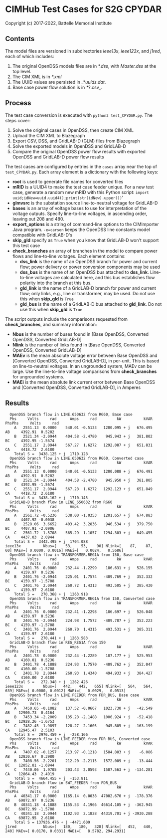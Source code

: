 # CIMHub Test Cases for S2G CPYDAR

Copyright (c) 2017-2022, Battelle Memorial Institute

## Contents

The model files are versioned in subdirectories _ieee13x_, _ieee123x_, and _j1red_, each of which includes:

1. The original OpenDSS models files are in _*.dss_, with _Master.dss_ at the top level.
2. The CIM XML is in _*.xml_
3. The UUID values are persisted in _*_uuids.dat_.
4. Base case power flow solution is in _*_?.csv_.

## Process

The test case conversion is executed with ```python3 test_CPYDAR.py```. The steps cover:

1. Solve the original cases in OpenDSS, then create CIM XML
2. Upload the CIM XML to Blazegraph
3. Export CSV, DSS, and GridLAB-D (GLM) files from Blazegraph
4. Solve the exported models in OpenDSS and GridLAB-D
5. Compare the original OpenDSS power flow results with exported OpenDSS and GridLAB-D power flow results

The test cases are configured by entries in the ```cases``` array near the top of ```test_CPYDAR.py```.
Each array element is a dictionary with the following keys:

- **root** is used to generate file names for converted files
- **mRID** is a UUID4 to make the test case feeder unique. For a new test case, generate a random new mRID with this Python script: ```import uuid;idNew=uuid.uuid4();print(str(idNew).upper())```'
- **glmvsrc** is the substation source line-to-neutral voltage for GridLAB-D
- **bases** is an array of voltage bases to use for interpretation of the voltage outputs. Specify line-to-line voltages, in ascending order, leaving out 208 and 480.
- **export_options** is a string of command-line options to the CIMImporter Java program. ```-e=carson``` keeps the OpenDSS line constants model compatible with GridLAB-D's
- **skip_gld** specify as ```True``` when you know that GridLAB-D won't support this test case
- **check_branches** an array of branches in the model to compare power flows and line-to-line voltages. Each element contains:
    - **dss_link** is the name of an OpenDSS branch for power and current flow; power delivery or power conversion components may be used
    - **dss_bus** is the name of an OpenDSS bus attached to **dss_link**. Line-to-line voltages are calculated here, and this bus establishes flow polarity into the branch at this bus.
    - **gld_link** is the name of a GridLAB-D branch for power and current flow; only links, e.g., line or transformer, may be used. Do not use this when **skip_gld** is ```True```
    - **gld_bus** is the name of a GridLAB-D bus attached to **gld_link**. Do not use this when **skip_gld** is ```True```

The script outputs include the comparisons requested from **check_branches**, and summary information:

- **Nbus** is the number of buses found in [Base OpenDSS, Converted OpenDSS, Converted GridLAB-D]
- **Nlink** is the number of links found in [Base OpenDSS, Converted OpenDSS, Converted GridLAB-D]
- **MAEv** is the mean absolute voltage error between Base OpenDSS and [Converted OpenDSS, Converted GridLAB-D], in per-unit. This is based on line-to-neutral voltages.
In an ungrounded system, MAEv can be large. Use the line-to-line voltage comparisons from **check_branches** for ungrounded systems.
- **MAEi** is the mean absolute link current error between Base OpenDSS and [Converted OpenDSS, Converted GridLAB-D], in Amperes

## Results

```
  OpenDSS branch flow in LINE.650632 from RG60, Base case
  Phs     Volts     rad      Amps     rad         kW          kVAR   PhsPhs     Volts     rad
    A   2551.13  0.0000    540.01 -0.5133   1200.095 + j   676.495     AB     4392.91  0.5202
    B   2521.34 -2.0944    404.58 -2.4780    945.943 + j   381.802     BC     4392.95 -1.5674
    C   2551.17  2.0944    567.27  1.6272   1292.087 + j   651.831     CA     4418.72  2.6180
    Total S =  3438.125 + j  1710.128
  OpenDSS branch flow in LINE.650632 from RG60, Converted case
  Phs     Volts     rad      Amps     rad         kW          kVAR   PhsPhs     Volts     rad
    A   2551.13  0.0000    540.01 -0.5133   1200.088 + j   676.491     AB     4392.91  0.5202
    B   2521.34 -2.0944    404.58 -2.4780    945.950 + j   381.805     BC     4392.95 -1.5674
    C   2551.17  2.0944    567.28  1.6272   1292.123 + j   651.849     CA     4418.72  2.6180
    Total S =  3438.162 + j  1710.145
  GridLAB-D branch flow in LINE_650632 from RG60
  Phs     Volts     rad      Amps     rad         kW          kVAR   PhsPhs     Volts     rad
    A   2561.72 -0.5236    538.00 -1.0353   1201.657 + j   674.883     AB     4407.92 -0.0038
    B   2528.06  3.6652    403.42  3.2836    946.534 + j   379.750     BC     4407.91 -2.0906
    C   2561.72  1.5708    565.29  1.1057   1294.303 + j   649.455     CA     4437.03  2.0944
    Total S =  3442.495 + j  1704.088
ieee13x          Nbus=[    53,    53,    90] Nlink=[    87,    87,    60] MAEv=[ 0.0000, 0.0016] MAEi=[   0.0024,   0.5686]
  OpenDSS branch flow in TRANSFORMER.REG1A from 150, Base case
  Phs     Volts     rad      Amps     rad         kW          kVAR   PhsPhs     Volts     rad
    A   2401.76  0.0000    232.44 -1.2299    186.631 + j   526.155     AB     4159.97  0.5236
    B   2401.76 -2.0944    225.01  1.7574   -409.769 + j   352.332     BC     4159.97 -1.5708
    C   2401.76  2.0944    260.72  1.4313    493.505 + j   385.430     CA     4159.97  2.6180
    Total S =   270.368 + j  1263.918
  OpenDSS branch flow in TRANSFORMER.REG1A from 150, Converted case
  Phs     Volts     rad      Amps     rad         kW          kVAR   PhsPhs     Volts     rad
    A   2401.76  0.0000    232.41 -1.2298    186.697 + j   526.048     AB     4159.97  0.5236
    B   2401.76 -2.0944    224.98  1.7572   -409.787 + j   352.223     BC     4159.97 -1.5708
    C   2401.76  2.0944    260.70  1.4315    493.531 + j   385.311     CA     4159.97  2.6180
    Total S =   270.441 + j  1263.583
  GridLAB-D branch flow in REG_REG1A from 150
  Phs     Volts     rad      Amps     rad         kW          kVAR   PhsPhs     Volts     rad
    A   2401.78  0.0000    232.44 -1.2289    187.177 + j   525.953     AB     4160.01  0.5236
    B   2401.78  4.1888    224.93  1.7570   -409.762 + j   352.047     BC     4160.00 -1.5708
    C   2401.78  2.0944    260.93  1.4340    494.933 + j   384.427     CA     4160.00  2.6180
    Total S =   272.348 + j  1262.426
ieee123x         Nbus=[   442,   442,   655] Nlink=[   564,   564,   639] MAEv=[ 0.0000, 0.0012] MAEi=[   0.0029,   0.0513]
  OpenDSS branch flow in LINE.FEEDER from FDR_BUS, Base case
  Phs     Volts     rad      Amps     rad         kW          kVAR   PhsPhs     Volts     rad
    A   7450.65 -0.1082    137.52 -0.0667   1023.730 + j   -42.549     AB    12900.73  0.4164
    B   7453.34 -2.2009    135.28 -2.1488   1006.924 + j   -52.418     BC    12928.26 -1.6753
    C   7482.45  1.9897    128.27  2.1605    945.805 + j  -163.199     CA    12945.47  2.5103
    Total S =  2976.459 + j  -258.166
  OpenDSS branch flow in LINE.FEEDER from FDR_BUS, Converted case
  Phs     Volts     rad      Amps     rad         kW          kVAR   PhsPhs     Volts     rad
    A   7407.02 -0.1257    213.97 -0.1218   1584.883 + j    -6.086     AB    12830.67  0.3980
    B   7408.56 -2.2201    212.20 -2.2115   1572.009 + j   -13.444     BC    12852.81 -1.6944
    C   7440.06  1.9705    203.43  2.0593   1507.563 + j  -134.281     CA    12864.43  2.4919
    Total S =  4664.455 + j  -153.811
  GridLAB-D branch flow in SWT_FEEDER from FDR_BUS
  Phs     Volts     rad      Amps     rad         kW          kVAR   PhsPhs     Volts     rad
    A  40341.17  0.0000   1165.14  0.0038  47002.670 + j  -178.376     AB    69872.97  0.5236
    B  40341.18  4.1888   1155.53  4.1966  46614.105 + j  -362.945     BC    69872.99 -1.5708
    C  40341.18  2.0944   1102.93  2.1828  44319.701 + j -3930.288     CA    69872.95  2.6180
    Total S = 137936.476 + j -4471.609
j1red            Nbus=[   180,   180,   328] Nlink=[   452,   440,   240] MAEv=[ 0.0170, 0.0331] MAEi=[   8.5782, 294.2931]
```

